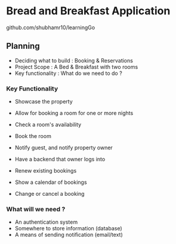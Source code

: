 # Bread and Breakfast Application
github.com/shubhamr10/learningGo

## Planning
* Deciding what to build   : Booking & Reservations
* Project Scope            : A Bed & Breakfast with two rooms
* Key functionality        : What do we need to do ?

### Key Functionality
* Showcase the property
* Allow for booking a room for one or more nights
* Check a room's availability
* Book the room
* Notify guest, and notify property owner  

* Have a backend that owner logs into
* Renew existing bookings
* Show a calendar of bookings
* Change or cancel a booking

### What will we need ?
* An authentication system
* Somewhere to store information (database)
* A means of sending notification (email/text)
